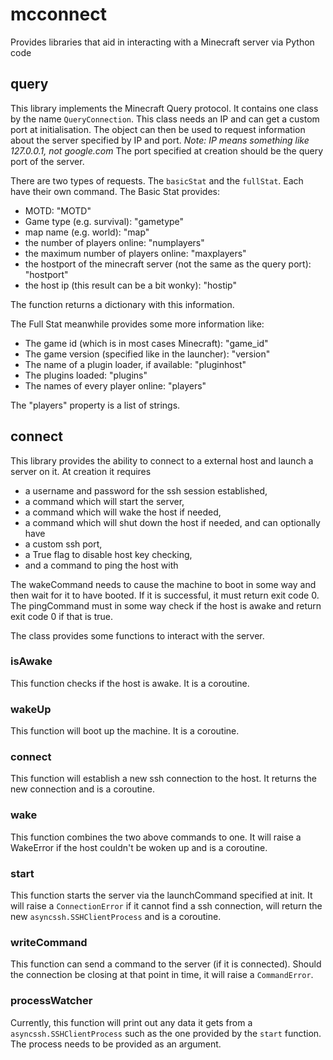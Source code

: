 # mcconnect
Provides libraries that aid in interacting with a Minecraft server via Python code

## query
This library implements the Minecraft Query protocol.
It contains one class by the name `QueryConnection`.
This class needs an IP and can get a custom port at initialisation. The object can then be used to request information about the server specified by IP and port.
_Note: IP means something like 127.0.0.1, not google.com_
The port specified at creation should be the query port of the server.

There are two types of requests. The `basicStat` and the `fullStat`. Each have their own command. 
The Basic Stat provides:
  + MOTD: "MOTD"
  + Game type (e.g. survival): "gametype"
  + map name  (e.g. world): "map"
  + the number of players online: "numplayers"
  + the maximum number of players online: "maxplayers"
  + the hostport of the minecraft server (not the same as the query port): "hostport"
  + the host ip (this result can be a bit wonky): "hostip"

The function returns a dictionary with this information.

The Full Stat meanwhile provides some more information like:
  + The game id (which is in most cases Minecraft): "game_id"
  + The game version (specified like in the launcher): "version"
  + The name of a plugin loader, if available: "pluginhost"
  + The plugins loaded: "plugins"
  + The names of every player online: "players"

The "players" property is a list of strings.

## connect
This library provides the ability to connect to a external host and launch a server on it.
At creation it requires 
  + a username and password for the ssh session established,
  + a command which will start the server,
  + a command which will wake the host if needed,
  + a command which will shut down the host if needed,
and can optionally have
  + a custom ssh port,
  + a True flag to disable host key checking,
  + and a command to ping the host with

The wakeCommand needs to cause the machine to boot in some way and then wait for it to have booted. If it is successful, it must return exit code 0.
The pingCommand must in some way check if the host is awake and return exit code 0 if that is true.

The class provides some functions to interact with the server.
### isAwake
This function checks if the host is awake. It is a coroutine.
### wakeUp
This function will boot up the machine. It is a coroutine.
### connect
This function will establish a new ssh connection to the host. It returns the new connection and is a coroutine.
### wake
This function combines the two above commands to one. It will raise a WakeError if the host couldn't be woken up and is a coroutine.
### start
This function starts the server via the launchCommand specified at init. It will raise a `ConnectionError` if it cannot find a ssh connection, will return the new `asyncssh.SSHClientProcess` and is a coroutine.
### writeCommand
This function can send a command to the server (if it is connected). Should the connection be closing at that point in time, it will raise a `CommandError`.
### processWatcher
Currently, this function will print out any data it gets from a `asyncssh.SSHClientProcess` such as the one provided by the `start` function.
The process needs to be provided as an argument.
